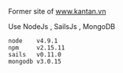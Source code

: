 Former site of www.kantan.vn

Use NodeJs , SailsJs , MongoDB


	node 	v4.9.1
	npm 	v2.15.11
	sails 	v0.11.0
	mongodb	v3.0.15